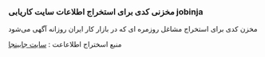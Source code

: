 ###  مخزنی کدی برای استخراج اطلاعات سایت کاریابی jobinja

مخزن کدی برای استخراج مشاغل روزمره ای که در بازار کار ایران روزانه آگهی می‌شود

منبع اسختراج اطلاعاعت : [سایت جابینجا](https://jobinja.ir/)